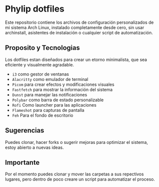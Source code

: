 # Phylip dotfiles

Este repositorio contiene los archivos de configuración personalizados de mi sistema Arch Linux, instalado completamente desde cero, sin usar archinstall, asistentes de instalación o cualquier script de automatización.



## Proposito y Tecnologias

Los dotfiles estan diseñados para crear un etorno minimalista, que sea eficiente y visualmente agradable.

- `i3` como gestor de ventanas
- `Alacritty` como emulador de terminal
- `Picom` para crear efectos y modificaciones visuales
- `Fastfetch` para mostrar la información del sistema
- `Dunst` para manejar las notificaciones
- `Polybar` como barra de estado personalizable
- `Rofi` Como launcher para las aplicaciones
- `Flameshot` para capturas de pantalla
- `Feh` Para el fondo de escritorio

## Sugerencias

Puedes clonar, hacer forks o sugerir mejoras para optimizar el sistema, estoy abierto a nuevas ideas.

## Importante

Por el momento puedes clonar y mover las carpetas a sus repectivos lugares, pero dentro de poco creare un script para automatizar el proceso.